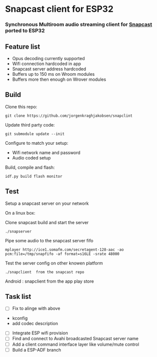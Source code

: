 # Snapcast client for ESP32 

### Synchronous Multiroom audio streaming client for [Snapcast](https://github.com/badaix/snapcast) ported to ESP32

## Feature list 
- Opus decoding currently supported
- Wifi connection hardcoded in app   
- Snapcast server address hardcoded  
- Buffers up to 150 ms on Wroom modules 
- Buffers more then enough on Wrover modules 
  

## Build 

Clone this repo: 

    git clone https://github.com/jorgenkraghjakobsen/snapclint 

Update third party code: 

    git submodule update --init

Configure to match your setup: 
  - Wifi network name and password
  - Audio coded setup

Build, compile and flash:

    idf.py build flash monitor 

## Test 
Setup a snapcast server on your network 

On a linux box: 

Clone snapcast build and start the server

    ./snapserver  

Pipe some audio to the snapcast server fifo 

    mplayer http://ice1.somafm.com/secretagent-128-aac -ao pcm:file=/tmp/snapfifo -af format=s16LE -srate 48000

Test the server config on other knowen platform 

    ./snapclient  from the snapcast repo

Android : snapclient from the app play store 


## Task list
- [ ] Fix to alinge with above 
 * kconfig
 * add codec description 
- [ ] Integrate ESP wifi provision 
- [ ] Find and connect to Avahi broadcasted Snapcast server name
- [ ] Add a client command interface layer like volume/mute control 
- [ ] Build a ESP-ADF branch  
